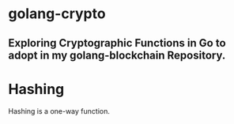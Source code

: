# golang-crypto
Exploring Cryptographic Functions in Go to adopt in my golang-blockchain Repository.
-- 
# Hashing
Hashing is a one-way function. 